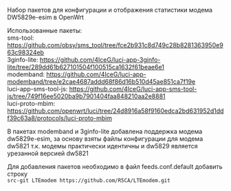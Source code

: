 Набор пакетов для конфигурации и отображения статистики модема DW5829e-esim в OpenWrt  
  
Использованные пакеты:  
sms-tool: https://github.com/obsy/sms_tool/tree/fce2b931c8d749c28b8281363950e963c98324eb  
3ginfo-lite: https://github.com/4IceG/luci-app-3ginfo-lite/tree/289dd61b627101504f100515ca1632f61beae6e1  
modemband: https://github.com/4IceG/luci-app-modemband/tree/e2cae4687addd68f86d16b510d45ae851ca7f19e  
luci-app-sms-tool-js: https://github.com/4IceG/luci-app-sms-tool-js/tree/749f16ee5020ba9b7901404faa848210aa2e8881  
luci-proto-mbim: https://github.com/openwrt/luci/tree/24d8916a58f9160edca2bd631952d1ddf39c63a8/protocols/luci-proto-mbim  
  
В пакетах modemband и 3ginfo-lite добавлена поддержка модема dw5829e-esim, за основу взяты файлы конфигурации для модема dw5821 т.к. модемы практически идентичны и dw5829 является урезанной версией dw5821  
  
Для добавления пакетов необходимо в файл feeds.conf.default добавить строку  
```src-git LTEmodem https://github.com/R5CA/LTEmodem.git```
